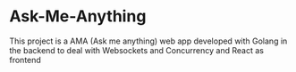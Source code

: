 # Ask-Me-Anything
This project is a AMA (Ask me anything) web app developed with Golang in the backend to deal with Websockets and Concurrency and React as frontend
